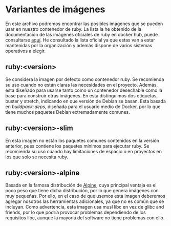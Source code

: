 # Variantes de imágenes

En este archivo podremos encontrar las posibles imágenes que se pueden usar en nuestro contenedor de ruby. La lista la he obtenido de la documentación de las imágenes oficiales de ruby en docker hub, puede consultarse [aquí](https://hub.docker.com/_/ruby). He consultado la lista oficial ya que estas van a estar mantenidas por la organización y además dispone de varios sistemas operativos a elegir.

## ruby:\<version\>

Se considera la imagen por defecto como contenedor ruby. Se recomienda su uso cuando no están claras las necesidades en el proyecto. Además, esta diseñado para usarse tanto como un contenedor desechable como la base para construir otras imágenes. En esta distinguimos dos etiquetas, buster y stretch, indicando en que versión de Debian se basan. Esta basada en *buildpack-deps*, diseñada para el usuario medio de Docker, por lo que tiene muchos paquetes Debian extremadamente comunes.

## ruby:\<version\>-slim

En esta imagen no están los paquetes comunes contenidos en la versión anterior, pues contiene los paquetes mínimos para ejecutar ruby. Se recomienda su uso cuando hay limitaciones de espacio o en proyectos en los que solo se necesita ruby.

## ruby:\<version\>-alpine

Basada en la famosa distribución de [Alpine](https://alpinelinux.org/), cuya principal ventaja es el poco peso que tiene dicha distribución, por lo que genera imágenes con muy pequeñas. Por ello, en el caso de que usemos esta imagen deberemos agregar nosotros las herramientas adicionales, ya que no es común que se incluyan. Como advertencia, esta imagen usa musl libc en vez de glibc and friends, por lo que podría provocar problemas dependiendo de los requisitos libc, aunque la mayoría del software no tiene problemas con ello.